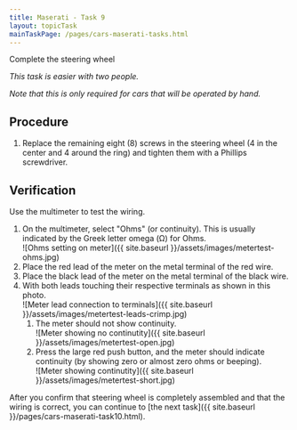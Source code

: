```yaml
---
title: Maserati - Task 9
layout: topicTask
mainTaskPage: /pages/cars-maserati-tasks.html
---
```


Complete the steering wheel

_This task is easier with two people._

_Note that this is only required for cars that will be operated by hand._

## Procedure

1. Replace the remaining eight (8) screws in the steering wheel (4 in the center and 4 around the ring) and tighten them with a Phillips screwdriver.

## Verification

Use the multimeter to test the wiring.

1. On the multimeter, select "Ohms" (or continuity). This is usually indicated by the Greek letter omega (&#937;) for Ohms.<br>![Ohms setting on meter]({{ site.baseurl }}/assets/images/metertest-ohms.jpg)
2. Place the red lead of the meter on the metal terminal of the red wire.
3. Place the black lead of the meter on the metal terminal of the black wire.
4. With both leads touching their respective terminals as shown in this photo. <br>![Meter lead connection to terminals]({{ site.baseurl }}/assets/images/metertest-leads-crimp.jpg)
	1. The meter should not show continuity.<br>![Meter showing no continutity]({{ site.baseurl }}/assets/images/metertest-open.jpg)
	2. Press the large red push button, and the meter should indicate continuity (by showing zero or almost zero ohms or beeping).<br>![Meter showing continutity]({{ site.baseurl }}/assets/images/metertest-short.jpg)


After you confirm that steering wheel is completely assembled and that the wiring is correct, you can continue to [the next task]({{ site.baseurl }}/pages/cars-maserati-task10.html).
